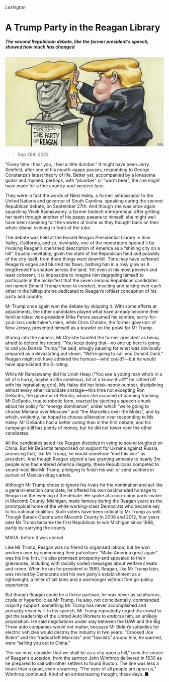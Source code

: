 ###### Lexington

# A Trump Party in the Reagan Library 

##### The second Republican debate, like the former president’s speech, showed how much has changed 

![image](images/20230930_USD000.jpg) 

> Sep 28th 2023 

“Every time I hear you, I feel a little dumber.” It might have been Jerry Seinfeld, after one of his mouth-agape pauses, responding to George Constanza’s latest theory of life. Better yet, accompanied by a lonesome guitar and rhymed, perhaps, with “plumber” or “warm beer”, the line might have made for a fine country-and-western lyric.

They were in fact the words of Nikki Haley, a former ambassador to the United Nations and governor of South Carolina, speaking during the second Republican debate, on September 27th. And though she was once again squashing Vivek Ramaswamy, a former biotech entrepreneur, after gritting her teeth through another of his peppy paeans to himself, she might well have been speaking for the viewers at home as they thought back on their whole dismal evening in front of the tube. 

The debate was held at the Ronald Reagan Presidential Library in Simi Valley, California, and so, inevitably, one of the moderators opened it by invoking Reagan’s cherished description of America as a “shining city on a hill”. Equally inevitably, given the state of the Republican field and possibly of the city itself, from there things went downhill. Time may have softened Reagan’s edges and blurred his flaws, bathing him in a rosy glow as it lengthened his shadow across the land. Yet even at his most peevish and least coherent, it is impossible to imagine him degrading himself to participate in the bickerfest that the seven serious Republican candidates not named Donald Trump chose to conduct, insulting and talking over each other in the hilltop shrine dedicated to Reagan’s loftiest conception of his party and country.

Mr Trump once again won the debate by skipping it. With some efforts at adjustments, the other candidates played what have already become their familiar roles: vice-president Mike Pence assumed his sombre, sorry-for-your-loss undertaker’s mien, while Chris Christie, the former governor of New Jersey, presented himself as a brawler on the prowl for Mr Trump.

Staring into the camera, Mr Christie taunted the former president as being afraid to defend his record. “You keep doing that—no one up here is going to call you Donald Trump,” he said, smugly pausing for what was obviously prepared as a devastating put-down. “We’re going to call you Donald Duck.” Reagan might not have admired the humour—who could?—but he would have appreciated the G-rating. 

While Mr Ramaswamy did his Uriah Heep (“You see a young man who’s in a bit of a hurry, maybe a little ambitious, bit of a know-it-all?” he rattled off with his ingratiating grin), Ms Haley did her brisk-nanny number, disciplining almost every other candidate onstage—this time not excepting Ron DeSantis, the governor of Florida, whom she accused of banning fracking. Mr DeSantis, true to robotic form, reacted by ejecting a speech-chunk about his policy for “energy dominance”, under which “we’re going to choose Midland over Moscow” and “the Marcellus over the Molas”, and by which, evidently, he hoped to choose alliteration over responding to Ms Haley. Mr DeSantis had a better outing than in the first debate, and his campaign still has plenty of money, but he did not tower over the other candidates. 

All the candidates acted like Reagan disciples in vying to sound toughest on China. But Mr DeSantis temporised on support for Ukraine against Russia, promising that, like Mr Trump, he would somehow “end this war” as president. And though Reagan signed a law granting amnesty to nearly 3m people who had entered America illegally, these Republicans competed to sound most like Mr Trump, pledging to finish his wall or send soldiers in pursuit of Mexican drug cartels. 

Although Mr Trump chose to ignore his rivals for the nomination and act like a general-election candidate, he offered his own backhanded homage to Reagan on the evening of the debate. He spoke at a non-union parts-maker in Macomb County, Michigan, made famous during the Reagan years as the prototypical home of the white working-class Democrats who became key to his national coalition. Such voters have been critical to Mr Trump as well. Though Barack Obama won Macomb County in 2008 and 2012, four years later Mr Trump became the first Republican to win Michigan since 1988, partly by carrying the county. 

MAGA, before it was uncool

Like Mr Trump, Reagan was no friend to organised labour, but he won workers over by summoning their patriotism: “Make America great again” was his line first. He also promised prosperity and appealed to their grievances, including with racially coded messages about welfare cheats and crime. When he ran for president in 1980, Reagan, like Mr Trump later, was reviled by Democrats and his own party’s establishment as a lightweight, a teller of tall tales and a warmonger without foreign-policy experience. 

But though Reagan could be a fierce partisan, he was never as sulphurous, crude or hyperbolic as Mr Trump. He also, not coincidentally, commanded majority support, something Mr Trump has never accomplished and probably never will. In his speech, Mr Trump repeatedly urged the crowd to get the leadership of the United Auto Workers to endorse him, an unlikely proposition. He said negotiations under way between the UAW and the Big Three auto companies would not matter, because Mr Biden’s subsidies for electric vehicles would destroy the industry in two years. “Crooked Joe Biden” and the “radical left Marxists” and “fascists” around him, he warned, were “selling you out to China.” 

“For we must consider that we shall be as a city upon a hill,” runs the source of Reagan’s quotation, from the sermon John Winthrop delivered in 1630 as he prepared to sail with other settlers to found Boston. The line was less a boast than a goad, even a warning. “The eyes of all people are upon us,” Winthrop continued. Kind of an embarrassing thought, these days. ■






